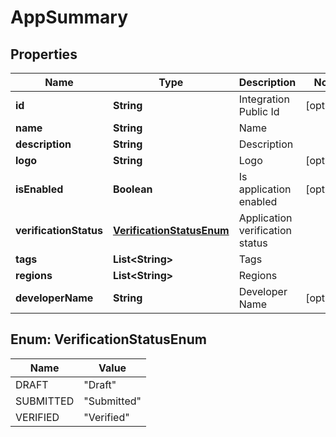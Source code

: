 
# AppSummary

## Properties
Name | Type | Description | Notes
------------ | ------------- | ------------- | -------------
**id** | **String** | Integration Public Id |  [optional]
**name** | **String** | Name | 
**description** | **String** | Description | 
**logo** | **String** | Logo |  [optional]
**isEnabled** | **Boolean** | Is application enabled |  [optional]
**verificationStatus** | [**VerificationStatusEnum**](#VerificationStatusEnum) | Application verification status | 
**tags** | **List&lt;String&gt;** | Tags | 
**regions** | **List&lt;String&gt;** | Regions | 
**developerName** | **String** | Developer Name |  [optional]


<a name="VerificationStatusEnum"></a>
## Enum: VerificationStatusEnum
Name | Value
---- | -----
DRAFT | &quot;Draft&quot;
SUBMITTED | &quot;Submitted&quot;
VERIFIED | &quot;Verified&quot;




